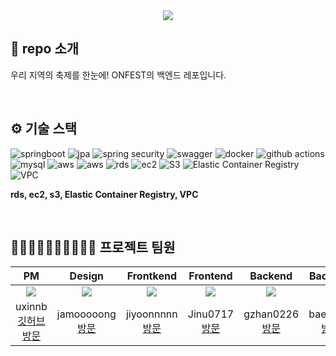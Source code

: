 <div align="center">
  <img src=https://github.com/user-attachments/assets/222b3a22-1c26-4d8f-a014-81d905de6d68/>
</div>


## 📝 repo 소개
우리 지역의 축제를 한눈에!
ONFEST의 백엔드 레포입니다.

<br />

## ⚙ 기술 스택
<!-- https://velog.io/@hippohami/Git-README-%EA%BE%B8%EB%AF%B8%EA%B8%B0-%EB%B1%83%EC%A7%80-%EB%AA%A8%EC%9D%8C -->
![springboot](https://img.shields.io/badge/Spring%20Boot-6DB33F?style=for-the-badge&logo=springboot&logoColor=white)
![jpa](https://img.shields.io/badge/Spring_data_jpa-6DB33F?style=for-the-badge&logo=SpringSecurity&logoColor=white)
![spring security](https://img.shields.io/badge/Spring_Security-6DB33F?style=for-the-badge&logo=Spring-Security&logoColor=white)
![swagger](https://img.shields.io/badge/-Swagger-%23Clojure?style=for-the-badge&logo=swagger&logoColor=white) 
![docker](https://img.shields.io/badge/docker-%230db7ed.svg?style=for-the-badge&logo=docker&logoColor=white)
![github actions](https://img.shields.io/badge/GitHub_Actions-2088FF?style=for-the-badge&logo=github-actions&logoColor=white)
![mysql](https://img.shields.io/badge/MySQL-00000F?style=for-the-badge&logo=mysql&logoColor=white)
![aws](https://img.shields.io/badge/jsoup-2790BD?style=for-the-badge&logo=jsoup&logoColor=white)
![aws](https://img.shields.io/badge/Amazon_AWS-232F3E?style=for-the-badge&logo=amazon-aws&logoColor=white)
![rds](https://img.shields.io/badge/RDS-2C72B8?style=for-the-badge&logo=amazon-aws&logoColor=white)
![ec2](https://img.shields.io/badge/EC2-F6893C?style=for-the-badge&logo=amazon-aws&logoColor=white)
![S3](https://img.shields.io/badge/S3-E25343?style=for-the-badge&logo=amazon-aws&logoColor=white)
![Elastic Container Registry](https://img.shields.io/badge/ECR-F6893C?style=for-the-badge&logo=amazon-aws&logoColor=white)
![VPC](https://img.shields.io/badge/VPC-F6893C?style=for-the-badge&logo=amazon-aws&logoColor=white)

 <b>rds, ec2, s3, Elastic Container Registry, VPC</b>

<br />

## 🏃‍♂🏃‍♀🏃🏃‍♂🏃‍♀🏃 프로젝트 팀원
<!-- 사람수에 맞게 추가 🏃‍♂🏃‍♀🏃 -->

|PM|Design|Frontkend|Frontend|Backend|Backend|
|:---:|:---:|:---:|:---:|:---:|:---:|
|![](https://avatars.githubusercontent.com/u/178580016?v=4)|![](https://avatars.githubusercontent.com/u/102500033?v=4)|![](https://avatars.githubusercontent.com/u/113495041?v=4)|![](https://avatars.githubusercontent.com/u/105360343?v=4)|![](https://avatars.githubusercontent.com/u/72931656?v=4)|![](https://avatars.githubusercontent.com/u/97323941?v=4)|
|uxinnb [깃허브 방문](https://github.com/uxinnb)|jamooooong [방문](https://github.com/jamooooong)|jiyoonnnnn [방문](https://github.com/jiyoonnnnn)|Jinu0717 [방문](https://github.com/Jinu0717)|gzhan0226 [방문](https://github.com/gzhan0226)|baeksom [방문](https://github.com/baeksom)|
